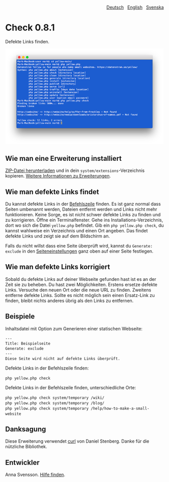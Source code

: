 <p align="right"><a href="README-de.md">Deutsch</a> &nbsp; <a href="README.md">English</a> &nbsp; <a href="README-sv.md">Svenska</a></p>

# Check 0.8.1

Defekte Links finden.

<p align="center"><img src="check-screenshot.png?raw=true" alt="Bildschirmfoto"></p>

## Wie man eine Erweiterung installiert

[ZIP-Datei herunterladen](https://github.com/annaesvensson/yellow-check/archive/main.zip) und in dein `system/extensions`-Verzeichnis kopieren. [Weitere Informationen zu Erweiterungen](https://github.com/annaesvensson/yellow-update/tree/main/README-de.md).

## Wie man defekte Links findet

Du kannst defekte Links in der [Befehlszeile](https://github.com/annaesvensson/yellow-core/tree/main/README-de.md) finden. Es ist ganz normal dass Seiten umbenannt werden, Dateien entfernt werden und Links nicht mehr funktionieren. Keine Sorge, es ist nicht schwer defekte Links zu finden und zu korrigieren. Öffne ein Terminalfenster. Gehe ins Installations-Verzeichnis, dort wo sich die Datei `yellow.php` befindet. Gib ein `php yellow.php check`, du kannst wahlweise ein Verzeichnis und einen Ort angeben. Das findet defekte Links und zeigt sie auf dem Bildschirm an.

Falls du nicht willst dass eine Seite überprüft wird, kannst du `Generate: exclude` in den [Seiteneinstellungen](https://github.com/annaesvensson/yellow-core/tree/main/README-de.md#einstellungen-seite) ganz oben auf einer Seite festlegen.

## Wie man defekte Links korrigiert

Sobald du defekte Links auf deiner Webseite gefunden hast ist es an der Zeit sie zu beheben. Du hast zwei Möglichkeiten. Erstens ersetze defekte Links. Versuche den neuen Ort oder die neue URL zu finden. Zweitens entferne defekte Links. Sollte es nicht möglich sein einen Ersatz-Link zu finden, bleibt nichts anderes übrig als den Links zu entfernen.

## Beispiele

Inhaltsdatei mit Option zum Generieren einer statischen Webseite:

    ---
    Title: Beispielseite
    Generate: exclude
    ---
    Diese Seite wird nicht auf defekte Links überprüft.

Defekte Links in der Befehlszeile finden:

`php yellow.php check`  

Defekte Links in der Befehlszeile finden, unterschiedliche Orte:

`php yellow.php check system/temporary /wiki/`  
`php yellow.php check system/temporary /blog/`  
`php yellow.php check system/temporary /help/how-to-make-a-small-website`  

## Danksagung

Diese Erweiterung verwendet [curl](https://github.com/curl/curl) von Daniel Stenberg. Danke für die nützliche Bibliothek.

## Entwickler

Anna Svensson. [Hilfe finden](https://datenstrom.se/de/yellow/help/).
